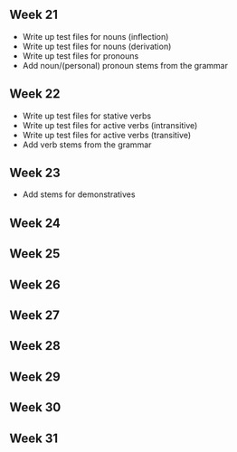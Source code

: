 ## Week 21

* Write up test files for nouns (inflection)
* Write up test files for nouns (derivation)
* Write up test files for pronouns
* Add noun/(personal) pronoun stems from the grammar

## Week 22

* Write up test files for stative verbs
* Write up test files for active verbs (intransitive)
* Write up test files for active verbs (transitive)
* Add verb stems from the grammar

## Week 23

* Add stems for demonstratives

## Week 24

## Week 25

## Week 26

## Week 27

## Week 28

## Week 29

## Week 30

## Week 31


